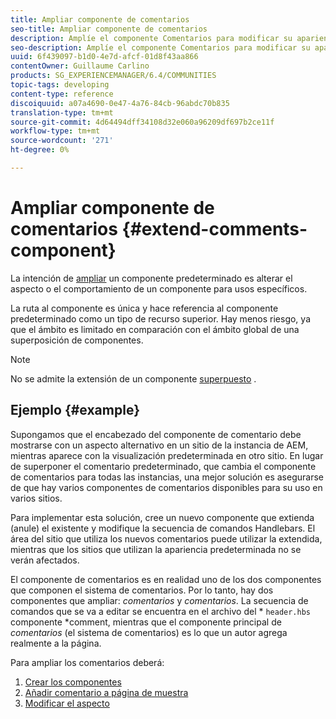 ```yaml
---
title: Ampliar componente de comentarios
seo-title: Ampliar componente de comentarios
description: Amplíe el componente Comentarios para modificar su apariencia o comportamiento para usos específicos
seo-description: Amplíe el componente Comentarios para modificar su apariencia o comportamiento para usos específicos
uuid: 6f439097-b1d0-4e7d-afcf-01d8f43aa866
contentOwner: Guillaume Carlino
products: SG_EXPERIENCEMANAGER/6.4/COMMUNITIES
topic-tags: developing
content-type: reference
discoiquuid: a07a4690-0e47-4a76-84cb-96abdc70b835
translation-type: tm+mt
source-git-commit: 4d64494dff34108d32e060a96209df697b2ce11f
workflow-type: tm+mt
source-wordcount: '271'
ht-degree: 0%

---
```



# Ampliar componente de comentarios {#extend-comments-component}

La intención de [ampliar](client-customize.md#extensions) un componente predeterminado es alterar el aspecto o el comportamiento de un componente para usos específicos.

La ruta al componente es única y hace referencia al componente predeterminado como un tipo de recurso superior. Hay menos riesgo, ya que el ámbito es limitado en comparación con el ámbito global de una superposición de componentes.

>[!NOTE]
>
>No se admite la extensión de un componente [superpuesto](client-customize.md#overlays) .

## Ejemplo {#example}

Supongamos que el encabezado del componente de comentario debe mostrarse con un aspecto alternativo en un sitio de la instancia de AEM, mientras aparece con la visualización predeterminada en otro sitio. En lugar de superponer el comentario predeterminado, que cambia el componente de comentarios para todas las instancias, una mejor solución es asegurarse de que hay varios componentes de comentarios disponibles para su uso en varios sitios.

Para implementar esta solución, cree un nuevo componente que extienda (anule) el existente y modifique la secuencia de comandos Handlebars. El área del sitio que utiliza los nuevos comentarios puede utilizar la extendida, mientras que los sitios que utilizan la apariencia predeterminada no se verán afectados.

El componente de comentarios es en realidad uno de los dos componentes que componen el sistema de comentarios. Por lo tanto, hay dos componentes que ampliar: *comentarios* y *comentarios*. La secuencia de comandos que se va a editar se encuentra en el archivo del * `header.hbs` componente *comment, mientras que el componente principal de *comentarios* (el sistema de comentarios) es lo que un autor agrega realmente a la página.

Para ampliar los comentarios deberá:

1. [Crear los componentes](extend-create-components.md)
1. [Añadir comentario a página de muestra](extend-sample-page.md)
1. [Modificar el aspecto](extend-alter-appearance.md)

